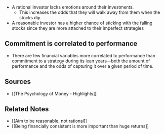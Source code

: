 - A rational investor lacks emotions around their investments.
	- This increases the odds that they will walk away from them when the stocks dip
- A reasonable investor has a higher chance of sticking with the falling stocks since they are more attached to their imperfect strategies

## Commitment is correlated to performance
- There are few financial variables more correlated to performance than commitment to a strategy during its lean years—both the amount of performance and the odds of capturing it over a given period of time. 

## Sources
- [[The Psychology of Money - Highlights]]

## Related Notes
- [[Aim to be reasonable, not rational]]
- [[Being financially consistent is more important than huge returns]]